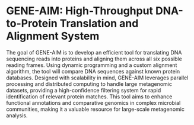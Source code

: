 # GENE-AIM: High-Throughput DNA-to-Protein Translation and Alignment System

The goal of GENE-AIM is to develop an efficient tool for translating DNA sequencing reads into proteins and aligning them across all six possible reading frames. Using dynamic programming and a custom alignment algorithm, the tool will compare DNA sequences against known protein databases. Designed with scalability in mind, GENE-AIM leverages parallel processing and distributed computing to handle large metagenomic datasets, providing a high-confidence filtering system for rapid identification of relevant protein matches. This tool aims to enhance functional annotations and comparative genomics in complex microbial communities, making it a valuable resource for large-scale metagenomic analysis.